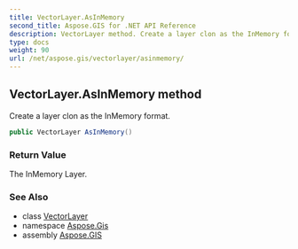 ```yaml
---
title: VectorLayer.AsInMemory
second_title: Aspose.GIS for .NET API Reference
description: VectorLayer method. Create a layer clon as the InMemory format.
type: docs
weight: 90
url: /net/aspose.gis/vectorlayer/asinmemory/
---
```

## VectorLayer.AsInMemory method

Create a layer clon as the InMemory format.

```csharp
public VectorLayer AsInMemory()
```

### Return Value

The InMemory Layer.

### See Also

* class [VectorLayer](../)
* namespace [Aspose.Gis](../../vectorlayer/)
* assembly [Aspose.GIS](../../../)


